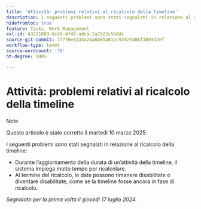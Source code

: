 ```yaml
---
title: 'Attività: problemi relativi al ricalcolo della timeline'
description: I seguenti problemi sono stati segnalati in relazione al ricalcolo della timeline.
hidefromtoc: true
feature: Tasks, Work Management
exl-id: 43211889-8c49-4f40-adca-2a2922c5b8dc
source-git-commit: 77776e8134a24a6b85a01ac97029306f389437ef
workflow-type: tm+mt
source-wordcount: '76'
ht-degree: 100%

---
```


# Attività: problemi relativi al ricalcolo della timeline

>[!NOTE]
>
>Questo articolo è stato corretto il martedì 10 marzo 2025.

I seguenti problemi sono stati segnalati in relazione al ricalcolo della timeline:

* Durante l’aggiornamento della durata di un’attività della timeline, il sistema impiega molto tempo per ricalcolare.
* Al termine del ricalcolo, le date possono rimanere disabilitate o diventare disabilitate, come se la timeline fosse ancora in fase di ricalcolo.

_Segnalato per la prima volta il giovedì 17 luglio 2024._
